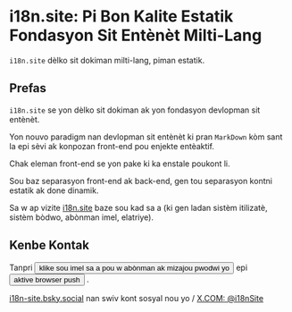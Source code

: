 # i18n.site: Pi Bon Kalite Estatik Fondasyon Sit Entènèt Milti-Lang

`i18n.site` dèlko sit dokiman milti-lang, piman estatik.

## Prefas

`i18n.site` se yon dèlko sit dokiman ak yon fondasyon devlopman sit entènèt.

Yon nouvo paradigm nan devlopman sit entènèt ki pran `MarkDown` kòm sant la epi sèvi ak konpozan front-end pou enjekte entèaktif.

Chak eleman front-end se yon pake ki ka enstale poukont li.

Sou baz separasyon front-end ak back-end, gen tou separasyon kontni estatik ak done dinamik.

Sa w ap vizite [i18n.site](/) baze sou kad sa a (ki gen ladan sistèm itilizatè, sistèm bòdwo, abònman imel, elatriye).

## Kenbe Kontak

Tanpri <button onclick="mailsub()">klike sou imel sa a pou w abònman ak mizajou pwodwi yo</button> epi <button onclick="webpush()">aktive browser push</button> .

[i18n-site.bsky.social](https://bsky.app/profile/i18n-site.bsky.social) nan swiv kont sosyal nou yo / [X.COM: @i18nSite](https://x.com/i18nSite)